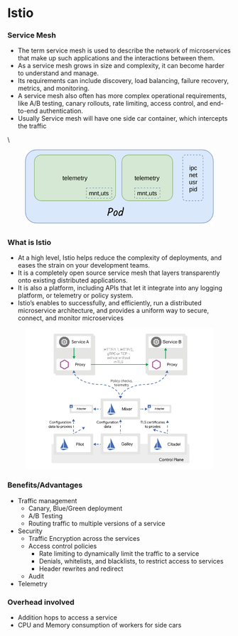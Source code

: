 # Istio

### Service Mesh <a href="#istio-servicemesh" id="istio-servicemesh"></a>

* The term service mesh is used to describe the network of microservices that make up such applications and the interactions between them.
* As a service mesh grows in size and complexity, it can become harder to understand and manage.
* Its requirements can include discovery, load balancing, failure recovery, metrics, and monitoring.
* A service mesh also often has more complex operational requirements, like A/B testing, canary rollouts, rate limiting, access control, and end-to-end authentication.
* Usually Service mesh will have one side car container, which intercepts the traffic

\


<figure><img src="../../../../../.gitbook/assets/sidecar (1).png" alt=""><figcaption></figcaption></figure>

### What is Istio <a href="#istio-whatisistio" id="istio-whatisistio"></a>

* At a high level, Istio helps reduce the complexity of deployments, and eases the strain on your development teams.
* It is a completely open source service mesh that layers transparently onto existing distributed applications.
* It is also a platform, including APIs that let it integrate into any logging platform, or telemetry or policy system.
* Istio’s enables to successfully, and efficiently, run a distributed microservice architecture, and provides a uniform way to secure, connect, and monitor microservices



<figure><img src="../../../../../.gitbook/assets/istio1.png" alt=""><figcaption></figcaption></figure>

### Benefits/Advantages <a href="#istio-benefits-advantages" id="istio-benefits-advantages"></a>

* Traffic management
  * Canary, Blue/Green deployment
  * A/B Testing
  * Routing traffic to multiple versions of a service
* Security
  * Traffic Encryption across the services
  * Access control policies
    * Rate limiting to dynamically limit the traffic to a service
    * Denials, whitelists, and blacklists, to restrict access to services
    * Header rewrites and redirect
  * Audit
* Telemetry

### Overhead involved <a href="#istio-overheadinvolved" id="istio-overheadinvolved"></a>

* Addition hops to access a service
* CPU and Memory consumption of workers for side cars
